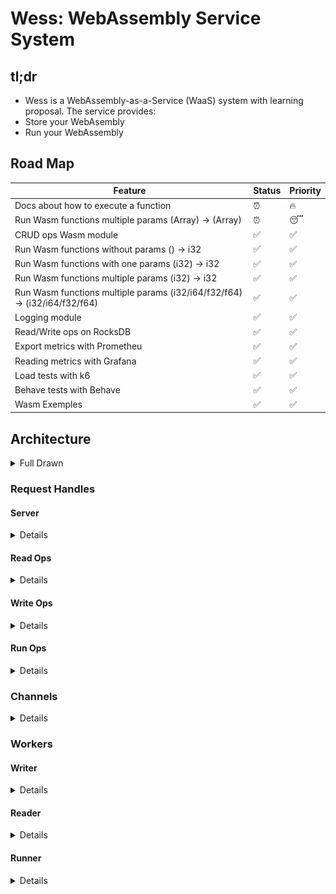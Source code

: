 # Wess: WebAssembly Service System

## tl;dr

- Wess is a WebAssembly-as-a-Service (WaaS) system with learning proposal. The service provides:
- Store your WebAsembly
- Run your WebAssembly

## Road Map

| Feature                                                                   | Status | Priority |
| ------------------------------------------------------------------------- | ------ | -------- |
| Docs about how to execute a function                                      | ⏰     | 🔥       |
| Run Wasm functions multiple params (Array<T>) -> (Array<T>)               | ⏰     | 😴       |
| CRUD ops Wasm module                                                      | ✅     | ✅       |
| Run Wasm functions without params () -> i32                               | ✅     | ✅       |
| Run Wasm functions with one params (i32) -> i32                           | ✅     | ✅       |
| Run Wasm functions multiple params (i32) -> i32                           | ✅     | ✅       |
| Run Wasm functions multiple params (i32/i64/f32/f64) -> (i32/i64/f32/f64) | ✅     | ✅       |
| Logging module                                                            | ✅     | ✅       |
| Read/Write ops on RocksDB                                                 | ✅     | ✅       |
| Export metrics with Prometheu                                             | ✅     | ✅       |
| Reading metrics with Grafana                                              | ✅     | ✅       |
| Load tests with k6                                                        | ✅     | ✅       |
| Behave tests with Behave                                                  | ✅     | ✅       |
| Wasm Exemples                                                             | ✅     | ✅       |

## Architecture

<details>
<summary>
Full Drawn
</summary>

<img src="./docs/arch.png" alt="Architecture component"/>

</details>

### Request Handles

#### Server

<details>
<summary>
Details
</summary>

- Provide tcp/ip connection to internet, routes to receive and response data

<img src="./docs/server.png" alt="Server component" width="200"/>

</details>

#### Read Ops

<details>
<summary>
Details
</summary>
<img src="./docs/readops.png" alt="Read Ops component" width="200"/>

1. receive a `id`
2. validate it
3. and ask to [Reader]() about the wasm module
4. respond 200 | 400 | 404 | 500

```
GET /:id
body: {}
```

</details>

#### Write Ops

<details>
<summary>
Details
</summary>
<img src="./docs/writeops.png" alt="Write ops component" width="200"/>

1. receive a json
2. validate it
3. create a new uuid
4. respond 201 | 400 | 404 | 500
5. **[Async after return]** send the json to [Writer]()
6. **[Async after return]** Writer perform op (Create | Update | delete)

```
DELETE /:id
```

```
POST | PUT /

body
{
    wasm: Array<u8> [<1mb]
    metadata: {
        funcitonName: string [<16bytes]
        returnType: Array<string> [<16] ["I32", "I64", "F32", "F64"]
        args: Array<string> [<16] ["I32", "I64", "F32", "F64"]
    }
}
```

Example

```json
{
  "wasm": [ 0, 97, 115, 109, ...],
  "metadata": {
    "functionName": "answer",
    "returnType": [
      "I32"
    ],
    "args": []
  }
}
```

</details>

#### Run Ops

<details>
<summary>
Details
</summary>
<img src="./docs/runops.png" alt="Run ops component" width="200"/>

1. receive a json
2. validate it
3. send to Reader validate `id`
4. send to Runner execute wasm function
5. respond 201 | 400 | 404 | 500

```
POST /:id

body
[
    params1, params2, ...
]
```

Example

```json
[12, 43]
```

</details>

### Channels

<details>
<summary>
Details
</summary>

<img src="./docs/channels.png" alt="Channel component" width="200"/>

- Encapsulates validated data (like a DTO) sends it in a queue to the Worker responsible for the process
- The messages sent are called `Job`s:

```rust
pub enum WriteOps {
    Create,
    Update,
    Delete,
}
pub struct WriteJob {
    pub write_req: Option<WasmModule>,
    pub write_type: WriteOps,
    pub id: String,
}
```

```rust
#[derive(Debug)]
pub struct ReadJob {
    pub responder: Sender<ReadResponse>,
    pub id: String,
}
```

```rust
#[derive(Debug)]
pub struct RunJob {
    pub responder: Sender<RunResponse>,
    pub args: Vec<Value>,
    pub id: String,
}
```

</details>

### Workers

#### Writer

<details>
<summary>
Details
</summary>

<img src="./docs/writer.png" alt="Writer component" width="200"/>

- Don't respond anything, just write

1. Receive a `WriteJob` by channel
2. Performs op into database (Rocksdb)

</details>

#### Reader

<details>
<summary>
Details
</summary>

<img src="./docs/reader.png" alt="Reader component" width="200"/>

- Just read and respond

1. Receive a `ReadJob` by channel
2. Try found `id` in `Cache`
3. Try found `id` in database (Rocksdb)
4. Send `WasmModule` by channel

</details>

#### Runner

<details>
<summary>
Details
</summary>

<img src="./docs/runner.png" alt="Runner component" width="200"/>

- Execute function and return the result

1. Receive a `RunJob` by channel
2. Build `Engine` to try exec function
3. Send result by channel to `RunOps`
4. Send result by channel to `Writter` (statefull call) [Not implemented]

</details>
